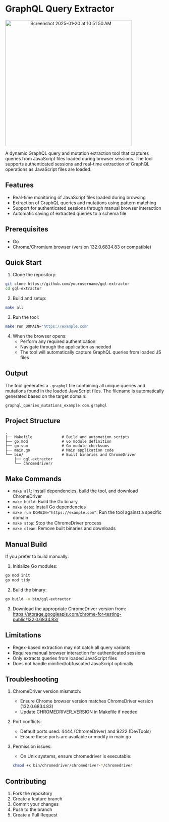 # GraphQL Query Extractor

<img width="400" style="text-align: center" alt="Screenshot 2025-01-20 at 10 51 50 AM" src="https://github.com/user-attachments/assets/bc5031e7-5838-479c-a1bc-759052762683" />

A dynamic GraphQL query and mutation extraction tool that captures queries from JavaScript files loaded during browser sessions. The tool supports authenticated sessions and real-time extraction of GraphQL operations as JavaScript files are loaded.

## Features

- Real-time monitoring of JavaScript files loaded during browsing
- Extraction of GraphQL queries and mutations using pattern matching
- Support for authenticated sessions through manual browser interaction
- Automatic saving of extracted queries to a schema file

## Prerequisites

- Go
- Chrome/Chromium browser (version 132.0.6834.83 or compatible)

## Quick Start

1. Clone the repository:
```bash
git clone https://github.com/yourusername/gql-extractor
cd gql-extractor
```

2. Build and setup:
```bash
make all
```

3. Run the tool:
```bash
make run DOMAIN="https://example.com"
```

4. When the browser opens:
   - Perform any required authentication
   - Navigate through the application as needed
   - The tool will automatically capture GraphQL queries from loaded JS files


## Output

The tool generates a `.graphql` file containing all unique queries and mutations found in the loaded JavaScript files. The filename is automatically generated based on the target domain:
```
graphql_queries_mutations_example.com.graphql
```

## Project Structure
```
.
├── Makefile             # Build and automation scripts
├── go.mod               # Go module definition
├── go.sum               # Go module checksums
├── main.go              # Main application code
└── bin/                 # Built binaries and ChromeDriver
    ├── gql-extractor
    └── chromedriver/
```

## Make Commands

- `make all`: Install dependencies, build the tool, and download ChromeDriver
- `make build`: Build the Go binary
- `make deps`: Install Go dependencies
- `make run DOMAIN="https://example.com"`: Run the tool against a specific domain
- `make stop`: Stop the ChromeDriver process
- `make clean`: Remove built binaries and downloads

## Manual Build

If you prefer to build manually:

1. Initialize Go modules:
```bash
go mod init
go mod tidy
```

2. Build the binary:
```bash
go build -o bin/gql-extractor
```

3. Download the appropriate ChromeDriver version from:
   https://storage.googleapis.com/chrome-for-testing-public/132.0.6834.83/

## Limitations

- Regex-based extraction may not catch all query variants
- Requires manual browser interaction for authenticated sessions
- Only extracts queries from loaded JavaScript files
- Does not handle minified/obfuscated JavaScript optimally

## Troubleshooting

1. ChromeDriver version mismatch:
   - Ensure Chrome browser version matches ChromeDriver version (132.0.6834.83)
   - Update CHROMEDRIVER_VERSION in Makefile if needed

2. Port conflicts:
   - Default ports used: 4444 (ChromeDriver) and 9222 (DevTools)
   - Ensure these ports are available or modify in main.go

3. Permission issues:
   - On Unix systems, ensure chromedriver is executable:
   ```bash
   chmod +x bin/chromedriver/chromedriver-*/chromedriver
   ```

## Contributing

1. Fork the repository
2. Create a feature branch
3. Commit your changes
4. Push to the branch
5. Create a Pull Request
